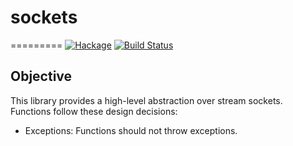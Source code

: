 # sockets
=========
[![Hackage](https://img.shields.io/hackage/v/sockets.svg)](https://hackage.haskell.org/package/sockets) [![Build Status](https://travis-ci.org/andrewthad/sockets.svg?branch=master)](https://travis-ci.org/andrewthad/sockets)

## Objective

This library provides a high-level abstraction over stream sockets. Functions
follow these design decisions:

* Exceptions: Functions should not throw exceptions.



